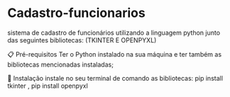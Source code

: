 # Cadastro-funcionarios
sistema de cadastro de funcionários utilizando a linguagem python junto das seguintes bibliotecas:
(TKINTER E OPENPYXL)

📋 Pré-requisitos
Ter o Python instalado na sua máquina e ter também as bibliotecas mencionadas instaladas;

🔧 Instalação
instale no seu terminal de comando as bibliotecas:
pip install tkinter , pip install openpyxl
